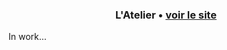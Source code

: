 ### <p align="center"> L'Atelier • <a href="https://latelier12.fr" > voir le site </a> </p>

In work...
